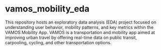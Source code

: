 # vamos_mobility_eda
This repository hosts an exploratory data analysis (EDA) project focused on understanding user behavior, mobility patterns, and key metrics within the VAMOS Mobility App. VAMOS is a transportation and mobility app aimed at improving urban travel by offering real-time data on public transit, carpooling, cycling, and other transportation options.
